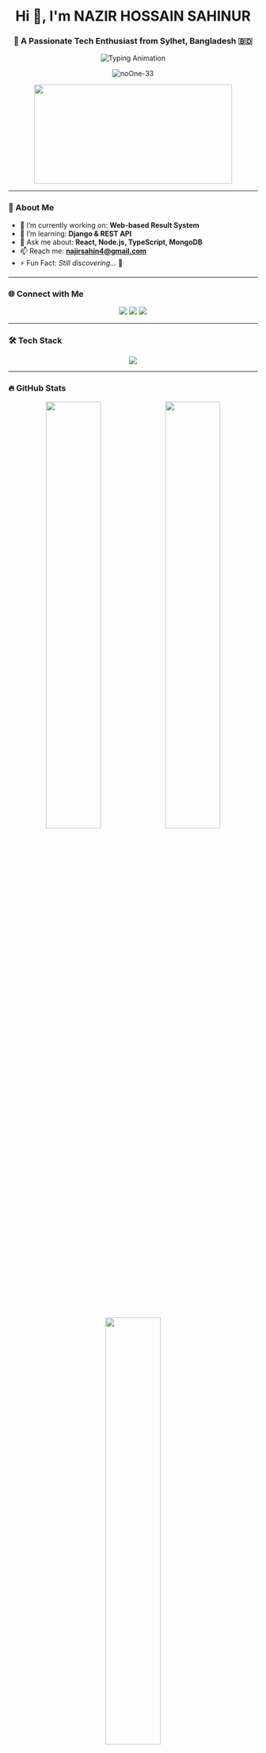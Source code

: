 <!-- README.md -->

<h1 align="center">Hi 👋, I'm NAZIR HOSSAIN SAHINUR</h1>
<h3 align="center">🌟 A Passionate Tech Enthusiast from Sylhet, Bangladesh 🇧🇩</h3>

<p align="center">
  <img src="https://readme-typing-svg.demolab.com?font=Fira+Code&size=22&pause=1000&center=true&vCenter=true&width=500&lines=Full-stack+Developer;Open+Source+Contributor;Lifelong+Learner;Problem+Solver+with+Python+%26+JS" alt="Typing Animation" />
</p>

<p align="center">
  <img src="https://komarev.com/ghpvc/?username=noOne-33&label=Profile%20views&color=0e75b6&style=flat" alt="noOne-33" />
</p>

<p align="center">
  <img src="https://media.giphy.com/media/qgQUggAC3Pfv687qPC/giphy.gif" width="400" height="200" />
</p>

---

### 🧠 About Me

- 🔭 I’m currently working on: **Web-based Result System**  
- 🌱 I’m learning: **Django & REST API**  
- 💬 Ask me about: **React, Node.js, TypeScript, MongoDB**  
- 📫 Reach me: **najirsahin4@gmail.com**  
- ⚡ Fun Fact: *Still discovering...* 🌌  

---

### 🌐 Connect with Me
<p align="center">
  <a href="mailto:najirsahin4@gmail.com"><img src="https://img.shields.io/badge/Gmail-D14836?style=for-the-badge&logo=gmail&logoColor=white"/></a>
  <a href="https://github.com/noOne-33"><img src="https://img.shields.io/badge/GitHub-100000?style=for-the-badge&logo=github&logoColor=white"/></a>
  <a href="#"><img src="https://img.shields.io/badge/Portfolio-Soon%20Available-informational?style=for-the-badge&logo=react&logoColor=white"/></a>
</p>

---

### 🛠️ Tech Stack

<p align="center">
  <img src="https://skillicons.dev/icons?i=html,css,js,ts,react,nodejs,python,django,mongodb,mysql,java,cpp,linux,git,vscode&theme=light" />
</p>

---

### 🔥 GitHub Stats

<p align="center">
  <img src="https://github-readme-stats.vercel.app/api?username=noOne-33&show_icons=true&theme=radical" width="47%"/>
  <img src="https://github-readme-streak-stats.herokuapp.com/?user=noOne-33&theme=radical" width="47%"/>
</p>

<p align="center">
  <img src="https://github-readme-stats.vercel.app/api/top-langs/?username=noOne-33&layout=compact&theme=radical" width="47%"/>
</p>

---

### ⚙️ Fun Section

<p align="center">
  <img src="https://media.giphy.com/media/v1.Y2lkPTc5MGI3NjExa3N0OXhxZ3cyZnMyZGE3eHdrcnoyd21idTdoZHNlaGwwcDIxZTI2cCZlcD12MV9naWZzX3NlYXJjaCZjdD1n/KzJkzjggfGN5Py6nkT/giphy.gif" width="300" />
  <img src="https://media.giphy.com/media/ZVik7pBtu9dNS/giphy.gif" width="300" />
</p>

---

<p align="center">
  <img src="https://raw.githubusercontent.com/andreasbm/readme/master/assets/lines/colored-line-2.svg" width="100%" />
</p>
